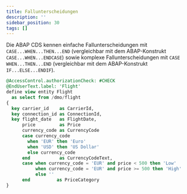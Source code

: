 ```yaml
---
title: Fallunterscheidungen
description: ''
sidebar_position: 30
tags: []
---
```


Die ABAP CDS kennen einfache Fallunterscheidungen mit `CASE...WHEN...THEN...END` (vergleichbar mit dem ABAP-Konstrukt `CASE...WHEN...ENDCASE`) sowie komplexe 
Fallunterscheidungen mit `CASE WHEN...THEN...END` (vergleichbar mit dem ABAP-Konstrukt `IF...ELSE...ENDIF`).

```sql showLineNumbers
@AccessControl.authorizationCheck: #CHECK
@EndUserText.label: 'Flight'
define view entity Flight
  as select from /dmo/flight
{
  key carrier_id    as CarrierId,
  key connection_id as ConnectionId,
  key flight_date   as FlightDate,
      price         as Price
      currency_code as CurrencyCode
      case currency_code
        when 'EUR' then 'Euro'
        when 'USD' then 'US Dollar'
        else currency_code
      end           as CurrencyCodeText,
      case when currency_code = 'EUR' and price < 500 then 'Low'
           when currency_code = 'EUR' and price >= 500 then 'High'
           else ''
      end          as PriceCategory
}
```
